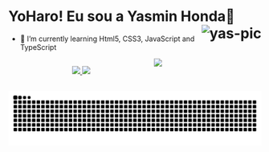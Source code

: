 ###  <h1> YoHaro! Eu sou a Yasmin Honda🌸 <img align="right" alt="yas-pic" height="95" src="https://user-images.githubusercontent.com/92547909/137399733-0c13733c-5351-4b21-a7de-8763d3cb1ea4.gif"> </h1>
 
- 🌱 I’m currently learning Html5, CSS3, JavaScript and TypeScript
 
<a href="https://www.instagram.com/yasminhhonda/" target="_blank"><img src="https://img.shields.io/badge/-Instagram-%23E4405F?style=for-the-badge&logo=instagram&logoColor=white" target="_blank" align="right" width="95"></a> 
 ##
 
<div align="center">
  <a href="https://github.com/yasminhonda">
  <img height="130em" src="https://github-readme-stats.vercel.app/api?username=yasminhonda&show_icons=true&theme=radical&include_all_commits=true&count_private=true"/>
  <img height="130em" src="https://github-readme-stats.vercel.app/api/top-langs/?username=yasminhonda&layout=compact&langs_count=7&theme=radical"/>
</div>
 
##
  
  ![Snake animation](https://github.com/yasminhonda/yasminhonda/blob/output/github-contribution-grid-snake.svg)

  
